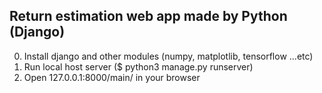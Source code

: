 ## Return estimation web app made by Python (Django)
0. Install django and other modules (numpy, matplotlib, tensorflow ...etc)
1. Run local host server ($ python3 manage.py runserver)
2. Open 127.0.0.1:8000/main/ in your browser
